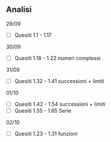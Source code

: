 
## Analisi


29/09
- [ ] Quesiti 1.1 - 1.17

30/09
- [ ] Quesiti 1.18 - 1.22    numeri complessi

31/09
- [ ] Quesiti 1.32 - 1.41    successioni + limiti

01/10
- [ ] Quesiti 1.42 - 1.54   successioni + limiti
- [ ] Quesiti 1.55 - 1.65 Serie

02/10
- [ ] Quesiti 1.23 - 1.31    funzioni




